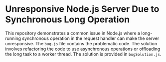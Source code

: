 # Unresponsive Node.js Server Due to Synchronous Long Operation

This repository demonstrates a common issue in Node.js where a long-running synchronous operation in the request handler can make the server unresponsive.  The `bug.js` file contains the problematic code. The solution involves refactoring the code to use asynchronous operations or offloading the long task to a worker thread. The solution is provided in `bugSolution.js`.